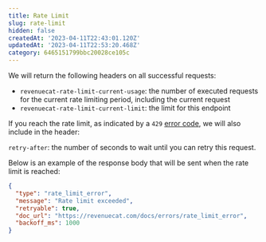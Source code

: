 ```yaml
---
title: Rate Limit
slug: rate-limit
hidden: false
createdAt: '2023-04-11T22:43:01.120Z'
updatedAt: '2023-04-11T22:53:20.468Z'
category: 6465151799bbc20028ce105c
---
```

We will return the following headers on all successful requests:

- `revenuecat-rate-limit-current-usage`: the number of executed requests for the current rate limiting period, including the current request
- `revenuecat-rate-limit-current-limit`: the limit for this endpoint

If you reach the rate limit, as indicated by a `429` [error code](https://www.revenuecat.com/reference/error-codes), we will also include in the header:

`retry-after`: the number of seconds to wait until you can retry this request.

Below is an example of the response body that will be sent when the rate limit is reached:

```json Sample error response
{
  "type": "rate_limit_error",
  "message": "Rate limit exceeded",
  "retryable": true,
  "doc_url": "https://revenuecat.com/docs/errors/rate_limit_error",
  "backoff_ms": 1000
}
```